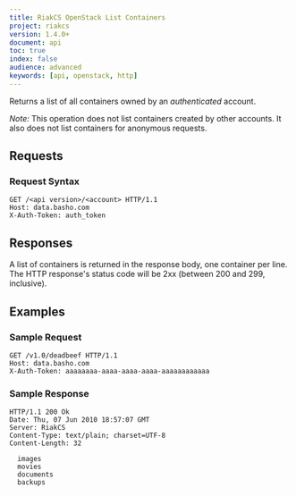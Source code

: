 ```yaml
---
title: RiakCS OpenStack List Containers
project: riakcs
version: 1.4.0+
document: api
toc: true
index: false
audience: advanced
keywords: [api, openstack, http]
---
```


Returns a list of all containers owned by an *authenticated* account.

*Note:* This operation does not list containers created by other accounts. It also does not list containers for anonymous requests.

## Requests

### Request Syntax

```
GET /<api version>/<account> HTTP/1.1
Host: data.basho.com
X-Auth-Token: auth_token
```

## Responses

A list of containers is returned in the response body, one container
per line. The HTTP response's status code will be 2xx (between 200 and
299, inclusive).

## Examples

### Sample Request

```
GET /v1.0/deadbeef HTTP/1.1
Host: data.basho.com
X-Auth-Token: aaaaaaaa-aaaa-aaaa-aaaa-aaaaaaaaaaaa
```

### Sample Response

```
HTTP/1.1 200 Ok
Date: Thu, 07 Jun 2010 18:57:07 GMT
Server: RiakCS
Content-Type: text/plain; charset=UTF-8
Content-Length: 32

  images
  movies
  documents
  backups
```
